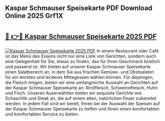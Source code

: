 ## Kaspar Schmauser Speisekarte PDF Download Online 2025 Grf1X

# <h2><a href="http://gcbqpl.nevu.top/?p=Kaspar+Schmauser+Speisekarte">🔗 👉🔴 Kaspar Schmauser Speisekarte 2025 PDF</a></h2>

[![Kaspar Schmauser Speisekarte 2025 PDF](https://i.imgur.com/dBaPXMq.png)](http://gcbqpl.nevu.top/?p=Kaspar+Schmauser+Speisekarte)
In einem Restaurant oder Café ist das Menü des Essens nicht nur eine Liste von Gerichten, sondern auch eine Gelegenheit für Sie, etwas zu finden, das für Ihren Geschmack köstlich und passend ist. Wir bieten auf unserer Kaspar Schmauser Speisekarte einen Salatbereich an, in dem Sie aus frischen Gemüse- und Obstsalaten für ein leichtes und leckeres Mittagessen wählen können. Für diejenigen, die Fleisch mögen, bieten wir eine umfangreiche Auswahl an Gerichten auf der Kaspar Schmauser Speisekarte an: Rindfleisch, Schweinefleisch, Huhn und Fisch. Unseren Auserwählten bieten wir exquisite Gerichte wie Schaschlik und Steak an, die auf einem alten, natürlichen Feuer zubereitet werden. In jedem Fall sind wir bereit, Ihnen bei der Auswahl der Speisen auf der Kaspar Schmauser Speisekarte zu helfen und Ihnen einen komfortablen und komfortablen Service zu bieten.
